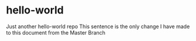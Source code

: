 # hello-world
Just another hello-world repo
This sentence is the only change I have made to this document from the Master Branch
